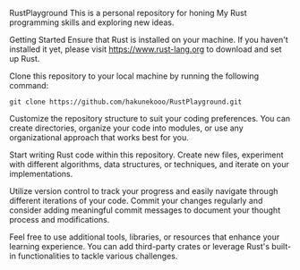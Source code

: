 RustPlayground
This is a personal repository for honing My Rust programming skills and exploring new ideas.

Getting Started
Ensure that Rust is installed on your machine. If you haven't installed it yet, please visit https://www.rust-lang.org to download and set up Rust.

Clone this repository to your local machine by running the following command:

```
git clone https://github.com/hakunekooo/RustPlayground.git
```

Customize the repository structure to suit your coding preferences. You can create directories, organize your code into modules, or use any organizational approach that works best for you.

Start writing Rust code within this repository. Create new files, experiment with different algorithms, data structures, or techniques, and iterate on your implementations.

Utilize version control to track your progress and easily navigate through different iterations of your code. Commit your changes regularly and consider adding meaningful commit messages to document your thought process and modifications.

Feel free to use additional tools, libraries, or resources that enhance your learning experience. You can add third-party crates or leverage Rust's built-in functionalities to tackle various challenges.